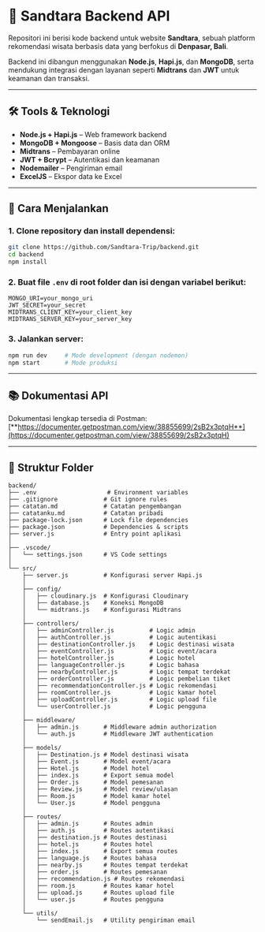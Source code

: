 # 🔧 Sandtara Backend API

Repositori ini berisi kode backend untuk website **Sandtara**, sebuah platform rekomendasi wisata berbasis data yang berfokus di **Denpasar, Bali**.

Backend ini dibangun menggunakan **Node.js**, **Hapi.js**, dan **MongoDB**, serta mendukung integrasi dengan layanan seperti **Midtrans** dan **JWT** untuk keamanan dan transaksi.

---

## 🛠 Tools & Teknologi

- **Node.js + Hapi.js** – Web framework backend  
- **MongoDB + Mongoose** – Basis data dan ORM  
- **Midtrans** – Pembayaran online  
- **JWT + Bcrypt** – Autentikasi dan keamanan  
- **Nodemailer** – Pengiriman email  
- **ExcelJS** – Ekspor data ke Excel  

---

## 🚀 Cara Menjalankan

### 1. Clone repository dan install dependensi:
```bash
git clone https://github.com/Sandtara-Trip/backend.git
cd backend
npm install
```

### 2. Buat file `.env` di root folder dan isi dengan variabel berikut:
```env
MONGO_URI=your_mongo_uri
JWT_SECRET=your_secret
MIDTRANS_CLIENT_KEY=your_client_key
MIDTRANS_SERVER_KEY=your_server_key
```

### 3. Jalankan server:
```bash
npm run dev     # Mode development (dengan nodemon)
npm start       # Mode produksi
```

---

## 📚 Dokumentasi API

Dokumentasi lengkap tersedia di Postman:  
[**https://documenter.getpostman.com/view/38855699/2sB2x3ptqH**](https://documenter.getpostman.com/view/38855699/2sB2x3ptqH)

---

## 📁 Struktur Folder

```
backend/
├── .env                    # Environment variables
├── .gitignore             # Git ignore rules
├── catatan.md             # Catatan pengembangan
├── catatanku.md           # Catatan pribadi
├── package-lock.json      # Lock file dependencies
├── package.json           # Dependencies & scripts
├── server.js              # Entry point aplikasi
│
├── .vscode/
│   └── settings.json      # VS Code settings
│
└── src/
    ├── server.js          # Konfigurasi server Hapi.js
    │
    ├── config/
    │   ├── cloudinary.js  # Konfigurasi Cloudinary
    │   ├── database.js    # Koneksi MongoDB
    │   └── midtrans.js    # Konfigurasi Midtrans
    │
    ├── controllers/
    │   ├── adminController.js          # Logic admin
    │   ├── authController.js           # Logic autentikasi
    │   ├── destinationController.js    # Logic destinasi wisata
    │   ├── eventController.js          # Logic event/acara
    │   ├── hotelController.js          # Logic hotel
    │   ├── languageController.js       # Logic bahasa
    │   ├── nearbyController.js         # Logic tempat terdekat
    │   ├── orderController.js          # Logic pembelian tiket
    │   ├── recommendationController.js # Logic rekomendasi
    │   ├── roomController.js           # Logic kamar hotel
    │   ├── uploadController.js         # Logic upload file
    │   └── userController.js           # Logic pengguna
    │
    ├── middleware/
    │   ├── admin.js       # Middleware admin authorization
    │   └── auth.js        # Middleware JWT authentication
    │
    ├── models/
    │   ├── Destination.js # Model destinasi wisata
    │   ├── Event.js       # Model event/acara
    │   ├── Hotel.js       # Model hotel
    │   ├── index.js       # Export semua model
    │   ├── Order.js       # Model pemesanan
    │   ├── Review.js      # Model review/ulasan
    │   ├── Room.js        # Model kamar hotel
    │   └── User.js        # Model pengguna
    │
    ├── routes/
    │   ├── admin.js       # Routes admin
    │   ├── auth.js        # Routes autentikasi
    │   ├── destination.js # Routes destinasi
    │   ├── hotel.js       # Routes hotel
    │   ├── index.js       # Export semua routes
    │   ├── language.js    # Routes bahasa
    │   ├── nearby.js      # Routes tempat terdekat
    │   ├── order.js       # Routes pemesanan
    │   ├── recommendation.js # Routes rekomendasi
    │   ├── room.js        # Routes kamar hotel
    │   ├── upload.js      # Routes upload file
    │   └── user.js        # Routes pengguna
    │
    └── utils/
        └── sendEmail.js   # Utility pengiriman email
```